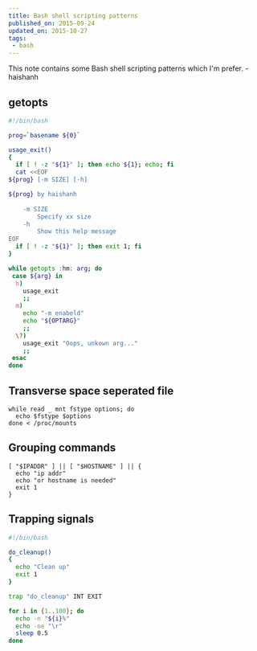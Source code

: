 ```yaml
---
title: Bash shell scripting patterns
published_on: 2015-09-24
updated_on: 2015-10-27
tags:
 - bash
---
```

This note contains some Bash shell scripting patterns which I'm prefer. -haishanh

## getopts

```bash
#!/bin/bash

prog=`basename ${0}`

usage_exit()
{
  if [ ! -z "${1}" ]; then echo ${1}; echo; fi
  cat <<EOF
${prog} [-m SIZE] [-h]

${prog} by haishanh
    
    -m SIZE
        Specify xx size
    -h
        Show this help message
EOF
  if [ ! -z "${1}" ]; then exit 1; fi
}

while getopts :hm: arg; do
 case ${arg} in
  h) 
    usage_exit
    ;;
  m)
    echo "-m enabeld"
    echo "${OPTARG}"
    ;;
  \?)
    usage_exit "Oops, unkown arg..."
    ;;
 esac
done
```

## Transverse space seperated file

```
while read _ mnt fstype options; do
  echo $fstype $options
done < /proc/mounts
```

## Grouping commands

```
[ "$IPADDR" ] || [ "$HOSTNAME" ] || {
  echo "ip addr"
  echo "or hostname is needed"
  exit 1
}
```

## Trapping signals

```sh
#!/bin/bash

do_cleanup()
{
  echo "Clean up"
  exit 1
}

trap "do_cleanup" INT EXIT

for i in {1..100}; do
  echo -n "${i}%"
  echo -ne "\r"
  sleep 0.5
done
```
